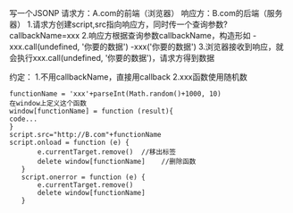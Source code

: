 写一个JSONP
请求方：A.com的前端（浏览器）
响应方：B.com的后端（服务器）
1.请求方创建script,src指向响应方，同时传一个查询参数?callbackName=xxx
2.响应方根据查询参数callbackName，构造形如
-xxx.call(undefined, '你要的数据')
-xxx('你要的数据')
3.浏览器接收到响应，就会执行xxx.call(undefined, '你要的数据')，请求方得到数据

约定：
1.不用callbackName，直接用callback
2.xxx函数使用随机数
 ```
functionName = 'xxx'+parseInt(Math.random()+1000, 10)
在window上定义这个函数
window[functionName] = function (result){
code...
}
script.src="http://B.com"+functionName
 script.onload = function (e) {
        e.currentTarget.remove()  //移出标签
        delete window[functionName]    //删除函数
    }
    script.onerror = function (e) {
        e.currentTarget.remove()
        delete window[functionName]
    }
 ```
